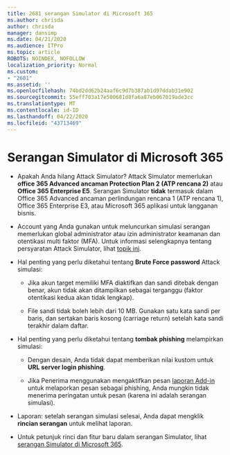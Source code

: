 ```yaml
---
title: 2681 serangan Simulator di Microsoft 365
ms.author: chrisda
author: chrisda
manager: dansimp
ms.date: 04/21/2020
ms.audience: ITPro
ms.topic: article
ROBOTS: NOINDEX, NOFOLLOW
localization_priority: Normal
ms.custom:
- "2681"
ms.assetid: ''
ms.openlocfilehash: 74bd2dd62b24aaf6c9d7b387ab1d97ddab31e902
ms.sourcegitcommit: 55eff703a17e500681d8fa6a87eb067019ade3cc
ms.translationtype: MT
ms.contentlocale: id-ID
ms.lasthandoff: 04/22/2020
ms.locfileid: "43713469"
---
```

# <a name="attack-simulator-in-microsoft-365"></a>Serangan Simulator di Microsoft 365

- Apakah Anda hilang Attack Simulator? Attack Simulator memerlukan **office 365 Advanced ancaman Protection Plan 2 (ATP rencana 2)** atau **Office 365 Enterprise E5**. Serangan Simulator **tidak** termasuk dalam Office 365 Advanced ancaman perlindungan rencana 1 (ATP rencana 1), Office 365 Enterprise E3, atau Microsoft 365 aplikasi untuk langganan bisnis.

- Account yang Anda gunakan untuk meluncurkan simulasi serangan memerlukan global administrator atau izin administrator keamanan dan otentikasi multi faktor (MFA). Untuk informasi selengkapnya tentang persyaratan Attack Simulator, lihat [topik ini](https://docs.microsoft.com/office365/securitycompliance/attack-simulator#before-you-begin).

- Hal penting yang perlu diketahui tentang **Brute Force password** Attack simulasi:

  - Jika akun target memiliki MFA diaktifkan dan sandi ditebak dengan benar, akun tidak akan ditampilkan sebagai terganggu (faktor otentikasi kedua akan tidak lengkap).

  - File sandi tidak boleh lebih dari 10 MB. Gunakan satu kata sandi per baris, dan sertakan baris kosong (carriage return) setelah kata sandi terakhir dalam daftar.

- Hal penting yang perlu diketahui tentang **tombak phishing** melampirkan simulasi:

  - Dengan desain, Anda tidak dapat memberikan nilai kustom untuk **URL server login phishing**.

  - Jika Penerima menggunakan mengaktifkan pesan [laporan Add-in](https://docs.microsoft.com/microsoft-365/security/office-365-security/enable-the-report-message-add-in) untuk melaporkan pesan sebagai phishing, Anda mungkin tidak menerima peringatan untuk pesan (karena ini adalah serangan simulasi).

- Laporan: setelah serangan simulasi selesai, Anda dapat mengklik **rincian serangan** untuk melihat laporan.

- Untuk petunjuk rinci dan fitur baru dalam serangan Simulator, lihat [serangan Simulator di Microsoft 365](https://docs.microsoft.com/microsoft-365/security/office-365-security/attack-simulator).
